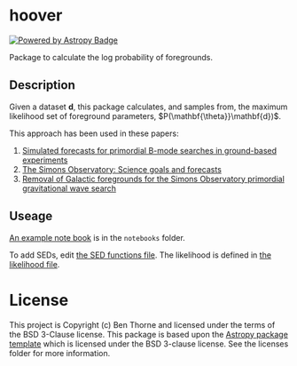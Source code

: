 # hoover

[![Powered by Astropy Badge](https://travis-ci.org/bthorne93/cosmoplotian.svg?branch=master)](http://www.astropy.org)

Package to calculate the log probability of foregrounds.

## Description

Given a dataset $\mathbf{d}$, this package calculates, and samples from, the maximum 
likelihood set of foreground parameters, $P(\mathbf{\theta}}\mathbf{d})$.

This approach has been used in these papers:

1. [Simulated forecasts for primordial B-mode searches in ground-based experiments](https://arxiv.org/abs/1608.00551)
2. [The Simons Observatory: Science goals and forecasts](https://arxiv.org/abs/1808.07445)
3. [Removal of Galactic foregrounds for the Simons Observatory primordial gravitational wave search](https://arxiv.org/abs/1905.08888)

## Useage

[An example note book](notebooks/example.ipynb) is in the `notebooks` folder.

To add SEDs, edit [the SED functions file](src/hoover/seds.py). The likelihood is defined in [the likelihood file](src/hoover/likelihood.py).

# License

This project is Copyright (c) Ben Thorne and licensed under
the terms of the BSD 3-Clause license. This package is based upon
the [Astropy package template](https://github.com/astropy/package-template)
which is licensed under the BSD 3-clause license. See the licenses folder for
more information.



